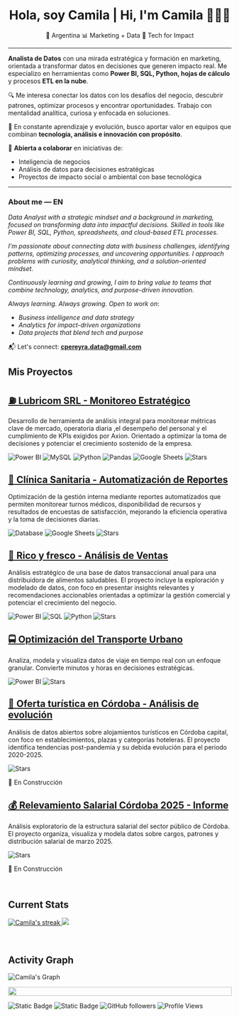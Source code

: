 <h1 align="center">Hola, soy Camila | Hi, I'm Camila 👩🏻‍💻</h1>
<p align="center">📍 Argentina 📊 Marketing + Data 🌱 Tech for Impact</p>

---

**Analista de Datos** con una mirada estratégica y formación en marketing, orientada a transformar datos en decisiones que generen impacto real. Me especializo en herramientas como **Power BI, SQL, Python, hojas de cálculo** y procesos **ETL en la nube**.

🔍 Me interesa conectar los datos con los desafíos del negocio, descubrir patrones, optimizar procesos y encontrar oportunidades. Trabajo con mentalidad analítica, curiosa y enfocada en soluciones.

🌱 En constante aprendizaje y evolución, busco aportar valor en equipos que combinan **tecnología, análisis e innovación con propósito**.

🤝 **Abierta a colaborar** en iniciativas de:
- Inteligencia de negocios
- Análisis de datos para decisiones estratégicas
- Proyectos de impacto social o ambiental con base tecnológica

---

### About me — EN

*Data Analyst with a strategic mindset and a background in marketing, focused on transforming data into impactful decisions. Skilled in tools like Power BI, SQL, Python, spreadsheets, and cloud-based ETL processes*.

*I’m passionate about connecting data with business challenges, identifying patterns, optimizing processes, and uncovering opportunities. I approach problems with curiosity, analytical thinking, and a solution-oriented mindset*.

*Continuously learning and growing, I aim to bring value to teams that combine technology, analytics, and purpose-driven innovation*.

*Always learning. Always growing. Open to work on*:
- *Business intelligence and data strategy*
- *Analytics for impact-driven organizations*
- *Data projects that blend tech and purpose*

📬 Let's connect: **cpereyra.data@gmail.com**

## Mis Proyectos

## [⛽ Lubricom SRL - Monitoreo Estratégico](https://github.com/cpereyra-bi/LubricomSRL)

Desarrollo de herramienta de análisis integral para monitorear métricas clave de mercado, operatoria diaria ,el desempeño del personal y el cumplimiento de KPIs exigidos por Axion. Orientado a optimizar la toma de decisiones y potenciar el crecimiento sostenido de la empresa.

![Power BI](https://img.shields.io/badge/Power%20BI-F2C811?style=flat-square&logo=powerbi&logoColor=black)
![MySQL](https://img.shields.io/badge/MySQL-00758F?style=flat-square&logo=mysql&logoColor=white)
![Python](https://img.shields.io/badge/Python-3776AB?style=flat-square&logo=python&logoColor=white)
![Pandas](https://img.shields.io/badge/Pandas-150458?style=flat-square&logo=pandas&logoColor=white)
![Google Sheets](https://img.shields.io/badge/Google%20Sheets-34A853?style=flat-square&logo=googlesheets&logoColor=white)
![Stars](https://img.shields.io/github/stars/cpereyra-bi/LubricomSRL?label=%E2%AD%90%20Star&logo=github&style=flat-square)

## [🏥 Clínica Sanitaria - Automatización de Reportes](https://github.com/cpereyra-bi/ClinicaSanitaria)

Optimización de la gestión interna mediante reportes automatizados que permiten monitorear turnos médicos, disponibilidad de recursos y resultados de encuestas de satisfacción, mejorando la eficiencia operativa y la toma de decisiones diarias.

![Database](https://img.shields.io/badge/Database-4DB33D?style=flat-square&logo=databricks&logoColor=white)
![Google Sheets](https://img.shields.io/badge/Google%20Sheets-34A853?style=flat-square&logo=googlesheets&logoColor=white)
![Stars](https://img.shields.io/github/stars/cpereyra-bi/LubricomSRL?label=%E2%AD%90%20Star&logo=github&style=flat-square)

## [🥑 Rico y fresco - Análisis de Ventas](https://github.com/cpereyra-bi/DistriSaludable)

Análisis estratégico de una base de datos transaccional anual para una distribuidora de alimentos saludables. El proyecto incluye la exploración y modelado de datos, con foco en presentar insights relevantes y recomendaciones accionables orientadas a optimizar la gestión comercial y potenciar el crecimiento del negocio.

![Power BI](https://img.shields.io/badge/Power%20BI-F2C811?style=flat-square&logo=powerbi&logoColor=black)
![SQL](https://img.shields.io/badge/SQL-4479A1?style=flat-square&logo=mysql&logoColor=white)
![Python](https://img.shields.io/badge/Python-3776AB?style=flat-square&logo=python&logoColor=white)
![Stars](https://img.shields.io/github/stars/cpereyra-bi/LubricomSRL?label=%E2%AD%90%20Star&logo=github&style=flat-square)

## [🚍 Optimización del Transporte Urbano](https://github.com/cpereyra-bi/TransporteUrbano)
Analiza, modela y visualiza datos de viaje en tiempo real con un enfoque granular. Convierte minutos y horas en decisiones estratégicas.

![Power BI](https://img.shields.io/badge/Power%20BI-F2C811?style=flat-square&logo=powerbi&logoColor=black)
![Stars](https://img.shields.io/github/stars/cpereyra-bi/LubricomSRL?label=%E2%AD%90%20Star&logo=github&style=flat-square)

## [🏨 Oferta turística en Córdoba - Análisis de evolución](https://github.com/cpereyra-bi/Alojamiento-Turismo-Cordoba)

Análisis de datos abiertos sobre alojamientos turísticos en Córdoba capital, con foco en establecimientos, plazas y categorías hoteleras. El proyecto identifica tendencias post-pandemia y su debida evolución para el periodo 2020-2025.

![Stars](https://img.shields.io/github/stars/cpereyra-bi/LubricomSRL?label=%E2%AD%90%20Star&logo=github&style=flat-square)

🚧 En Construcción

## [💰 Relevamiento Salarial Córdoba 2025 - Informe](https://github.com/cpereyra-bi/Relevamiento-Salarial-Gob-de-Cordoba-2025)

Análisis exploratorio de la estructura salarial del sector público de Córdoba. El proyecto organiza, visualiza y modela datos sobre cargos, patrones y distribución salarial de marzo 2025.

![Stars](https://img.shields.io/github/stars/cpereyra-bi/LubricomSRL?label=%E2%AD%90%20Star&logo=github&style=flat-square)

🚧 En Construcción

<!-- Current Stats card -->
</br>
<h2>Current Stats</h2>
<div>
  <a href="https://github.com/cpereyra-bi">
    <img alt="Camila's streak" src="https://github-readme-streak-stats-9m8ugfa77-denvercoder1.vercel.app/?user=cpereyra-bi&theme=monokai-metallian&border_radius=0&card_width=417&card_height=194&background=0D1017&fire=E8EDF3&currStreakNum=E8EDF3&sideNums=E8EDF3&currStreakLabel=E8EDF3&sideLabels=E8EDF3F0&dates=E8EDF3D5&ring=E8EDF3F0&card_width=400&card_height=195"/>
  </a>
  <a href="https://github.com/cpereyra-bi">
    <img src="https://github-readme-stats.vercel.app/api?username=cpereyra-bi&show_icons=true&bg_color=0D1017&border_radius=0&text_color=E8EDF3D5&title_color=E8EDF3&icon_color=E8EDF3&hide_border=false&card_width=414&card_height=195"/>
  </a>
</div>

<!-- Activity Graph card -->
</br>
</br>
<h2>Activity Graph</h2>

![Camila's Graph](https://github-readme-activity-graph.vercel.app/graph?username=cpereyra-bi&custom_title=Camila's%20GitHub%20Activity%20Graph&bg_color=0d1017&color=e8edf3&line=e8edf3&point=e8edf3&area_color=FFFFFF&title_color=FFFFFF&area=true)

<img src="https://i.imgur.com/dBaSKWF.gif" height="20" width="100%">

![Static Badge](https://img.shields.io/badge/Thanks%20for%20visiting!-05122A)
![Static Badge](https://img.shields.io/badge/Star%20%E2%AD%90%20some%20repositories%20you%20find%20helpful!%20-05122A)
![GitHub followers](https://img.shields.io/github/followers/cpereyra-bi?style=flat&logo=github&color=05122A&labelColor=05122A)
![Profile Views](https://komarev.com/ghpvc/?username=cpereyra-bi&style=flat&color=05122A)
